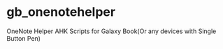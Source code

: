 # gb_onenotehelper
OneNote Helper AHK Scripts for Galaxy Book(Or any devices with Single Button Pen)
